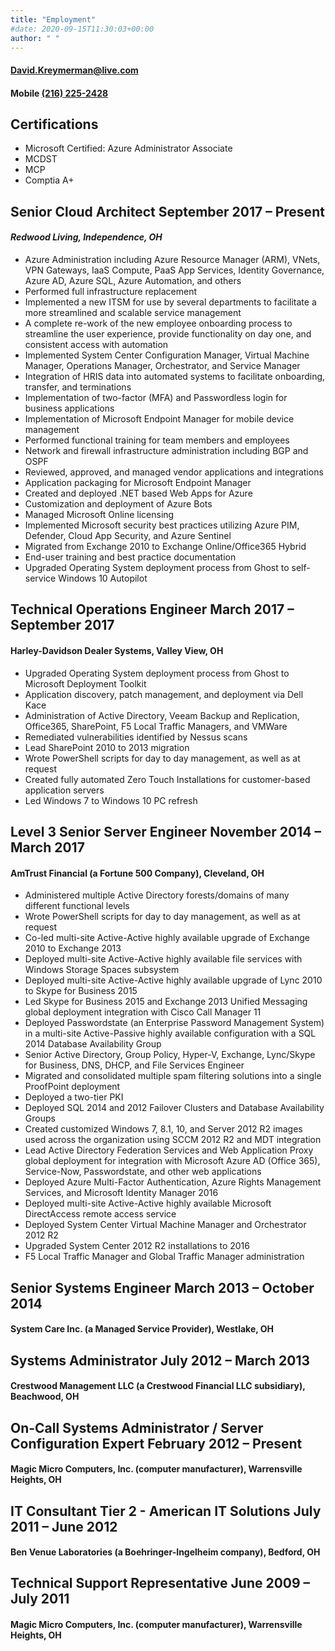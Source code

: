 ```yaml
---
title: "Employment"
#date: 2020-09-15T11:30:03+00:00
author: " "
---
```

#### [David.Kreymerman@live.com](mailto:David.Kreymerman@live.com)
#### Mobile [(216) 225-2428](tel:+12162252428)

## Certifications

- Microsoft Certified: Azure Administrator Associate
- MCDST
- MCP
- Comptia A+

## Senior Cloud Architect September 2017 – Present
#### *Redwood Living, Independence, OH*
- Azure Administration including Azure Resource Manager (ARM), VNets, VPN Gateways, IaaS Compute, PaaS App Services, Identity Governance, Azure AD, Azure SQL, Azure Automation, and others
- Performed full infrastructure replacement
- Implemented a new ITSM for use by several departments to facilitate a more streamlined and scalable service management
- A complete re-work of the new employee onboarding process to streamline the user experience, provide functionality on day one, and consistent access with automation
- Implemented System Center Configuration Manager, Virtual Machine Manager, Operations Manager, Orchestrator, and Service Manager
- Integration of HRIS data into automated systems to facilitate onboarding, transfer, and terminations
- Implementation of two-factor (MFA) and Passwordless login for business applications
- Implementation of Microsoft Endpoint Manager for mobile device management
- Performed functional training for team members and employees
- Network and firewall infrastructure administration including BGP and OSPF
- Reviewed, approved, and managed vendor applications and integrations
- Application packaging for Microsoft Endpoint Manager
- Created and deployed .NET based Web Apps for Azure
- Customization and deployment of Azure Bots
- Managed Microsoft Online licensing
- Implemented Microsoft security best practices utilizing Azure PIM, Defender, Cloud App Security, and Azure Sentinel
- Migrated from Exchange 2010 to Exchange Online/Office365 Hybrid
- End-user training and best practice documentation
- Upgraded Operating System deployment process from Ghost to self-service Windows 10 Autopilot

## Technical Operations Engineer March 2017 – September 2017
#### Harley-Davidson Dealer Systems, Valley View, OH

- Upgraded Operating System deployment process from Ghost to Microsoft Deployment Toolkit
- Application discovery, patch management, and deployment via Dell Kace
- Administration of Active Directory, Veeam Backup and Replication, Office365, SharePoint, F5 Local Traffic Managers, and VMWare
- Remediated vulnerabilities identified by Nessus scans
- Lead SharePoint 2010 to 2013 migration
- Wrote PowerShell scripts for day to day management, as well as at request
- Created fully automated Zero Touch Installations for customer-based application servers
- Led Windows 7 to Windows 10 PC refresh

## Level 3 Senior Server Engineer November 2014 – March 2017
#### AmTrust Financial (a Fortune 500 Company), Cleveland, OH

- Administered multiple Active Directory forests/domains of many different functional levels
- Wrote PowerShell scripts for day to day management, as well as at request
- Co-led multi-site Active-Active highly available upgrade of Exchange 2010 to Exchange 2013
- Deployed multi-site Active-Active highly available file services with Windows Storage Spaces subsystem
- Deployed multi-site Active-Active highly available upgrade of Lync 2010 to Skype for Business 2015
- Led Skype for Business 2015 and Exchange 2013 Unified Messaging global deployment integration with Cisco Call Manager 11
- Deployed Passwordstate (an Enterprise Password Management System) in a multi-site Active-Passive highly available configuration with a SQL 2014 Database Availability Group
- Senior Active Directory, Group Policy, Hyper-V, Exchange, Lync/Skype for Business, DNS, DHCP, and File Services Engineer
- Migrated and consolidated multiple spam filtering solutions into a single ProofPoint deployment
- Deployed a two-tier PKI
- Deployed SQL 2014 and 2012 Failover Clusters and Database Availability Groups
- Created customized Windows 7, 8.1, 10, and Server 2012 R2 images used across the organization using SCCM 2012 R2 and MDT integration
- Lead Active Directory Federation Services and Web Application Proxy global deployment for integration with Microsoft Azure AD (Office 365), Service-Now, Passwordstate, and other web applications
- Deployed Azure Multi-Factor Authentication, Azure Rights Management Services, and Microsoft Identity Manager 2016
- Deployed multi-site Active-Active highly available Microsoft DirectAccess remote access service
- Deployed System Center Virtual Machine Manager and Orchestrator 2012 R2
- Upgraded System Center 2012 R2 installations to 2016
- F5 Local Traffic Manager and Global Traffic Manager administration

## Senior Systems Engineer March 2013 – October 2014
#### System Care Inc. (a Managed Service Provider), Westlake, OH

## Systems Administrator July 2012 – March 2013
#### Crestwood Management LLC (a Crestwood Financial LLC subsidiary), Beachwood, OH

## On-Call Systems Administrator / Server Configuration Expert February 2012 – Present
#### Magic Micro Computers, Inc. (computer manufacturer), Warrensville Heights, OH

## IT Consultant Tier 2 - American IT Solutions July 2011 – June 2012
#### Ben Venue Laboratories (a Boehringer-Ingelheim company), Bedford, OH

## Technical Support Representative June 2009 – July 2011
#### Magic Micro Computers, Inc. (computer manufacturer), Warrensville Heights, OH
